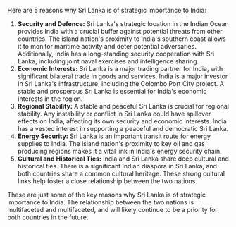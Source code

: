 Here are 5 reasons why Sri Lanka is of strategic importance to India:

1. **Security and Defence:** Sri Lanka's strategic location in the Indian Ocean provides India with a crucial buffer against potential threats from other countries. The island nation's proximity to India's southern coast allows it to monitor maritime activity and deter potential adversaries. Additionally, India has a long-standing security cooperation with Sri Lanka, including joint naval exercises and intelligence sharing.
2. **Economic Interests:** Sri Lanka is a major trading partner for India, with significant bilateral trade in goods and services. India is a major investor in Sri Lanka's infrastructure, including the Colombo Port City project. A stable and prosperous Sri Lanka is essential for India's economic interests in the region.
3. **Regional Stability:** A stable and peaceful Sri Lanka is crucial for regional stability. Any instability or conflict in Sri Lanka could have spillover effects on India, affecting its own security and economic interests. India has a vested interest in supporting a peaceful and democratic Sri Lanka.
4. **Energy Security:** Sri Lanka is an important transit route for energy supplies to India. The island nation's proximity to key oil and gas producing regions makes it a vital link in India's energy security chain.
5. **Cultural and Historical Ties:** India and Sri Lanka share deep cultural and historical ties. There is a significant Indian diaspora in Sri Lanka, and both countries share a common cultural heritage. These strong cultural links help foster a close relationship between the two nations.

These are just some of the key reasons why Sri Lanka is of strategic importance to India. The relationship between the two nations is multifaceted and multifaceted, and will likely continue to be a priority for both countries in the future. 
